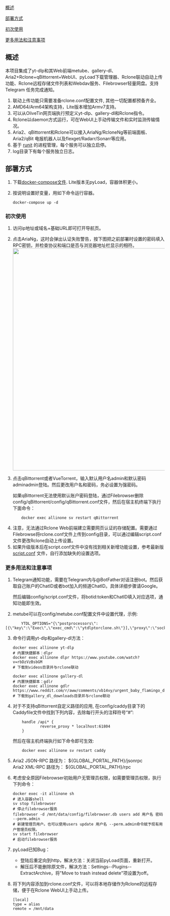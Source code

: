 [概述](#概述)

[部署方式](#部署方式)

[初次使用](#初次使用)  

[更多用法和注意事项](#更多用法和注意事项)  

## 概述

本项目集成了yt-dlp和其Web前端metube、gallery-dl、Aria2+Rclone+qBittorrent+WebUI、pyLoad下载管理器、Rclone联动自动上传功能、Rclone远程存储文件列表和Webdav服务、Filebrowser轻量网盘。支持 Telegram 任务完成通知。

 1. 联动上传功能只需要准备rclone.conf配置文件, 其他一切配置都预备齐全。
 2. AMD64/Arm64架构支持，Lite版本增加Armv7支持。
 3. 可以从OliveTin网页端执行预定义yt-dlp、gallery-dl和Rclone指令。
 4. Rclone以daemon方式运行，可在WebUI上手动传输文件和实时监测传输情况。
 5. Aria2、qBittorrent和Rclone可以接入AriaNg/RcloneNg等前端面板、Aria2/qBit 电报机器人以及flexget/Radarr/Sonarr等应用。
 6. 基于 [runit](http://smarden.org/runit/index.html) 的进程管理，每个服务可以独立启停。
 7. log目录下有每个服务独立日志。

## 部署方式

 1. 下载[docker-compose文件](https://github.com/wy580477/Leech-AIO-APP-EX/blob/docker/docker-compose.yml). Lite版本无pyLoad，容器体积更小。
 2. 按说明设置好变量，用如下命令运行容器。

        docker-compose up -d

### 初次使用

1. 访问ip地址或域名+基础URL即可打开导航页。
2. 点击AriaNg，这时会弹出认证失败警告，按下图把之前部署时设置的密码填入RPC密钥，并检查协议和端口是否与浏览器地址栏显示的相符。
       <img src="https://user-images.githubusercontent.com/98247050/163184113-d0f09e78-01f9-4d4a-87b9-f4a9c1218253.png"  width="700"/>
3. 点击qBittorrent或者VueTorrent，输入默认用户名admin和默认密码adminadmin登陆。然后更改用户名和密码，务必设置为强密码。

   如果qBittorrent无法使用默认账户密码登陆，通过Filebrowser删除config/qBittorrent/config/qBittorrent.conf文件，然后在宿主机终端下执行下面命令：
```
       docker exec allinone sv restart qBittorrent
```  
4. 注意，无法通过Rclone Web前端建立需要网页认证的存储配置。需要通过Filebrowse将rclone.conf文件上传到config目录，可以通过编辑script.conf文件更改Rclone自动上传设置。
5. 如果升级版本后在script.conf文件中没有找到相关新增功能设置，参考最新版 [script.conf](https://github.com/wy580477/Leech-AIO-APP-EX/blob/docker/content/script.conf) 文件，自行添加缺失的设置选项。

### 更多用法和注意事项

 1. Telegram通知功能，需要在Telegram内与@BotFather对话注册bot。然后获取自己账户的ChatID或者bot加入的频道ChatID。具体详细步骤请Google。
 
    然后编辑config/script.conf文件，将botid:token和ChatID填入对应选项，通知功能即生效。
    
 2. metube可以在config/metube.conf配置文件中设置代理，示例:
```
       YTDL_OPTIONS="{\"postprocessors\":[{\"key\":\"Exec\",\"exec_cmd\":\"ytdlptorclone.sh\"}],\"proxy\":\"socks5://127.0.0.1:10808\",\"noprogress\":true}"
```
 3. 命令行调用yt-dlp和gallery-dl方法：

        docker exec allinone yt-dlp
        # 内置快捷脚本：dlpr  
        docker exec allinone dlpr https://www.youtube.com/watch?v=rbDzVzBsbGM
        # 下载到videos目录并与rclone联动

        docker exec allinone gallery-dl
        # 内置快捷脚本：gdlr
        docker exec allinone gdlr https://www.reddit.com/r/aww/comments/vb14vy/urgent_baby_flamingo_doing_flamingo_leg/
        # 下载到gallery_dl_downloads目录并与rclone联动

 4. 对于不支持qBittorrent自定义路径的应用, 在config/caddy目录下的Caddyfile文件中找到下列内容，去除每行开头的注释符号“#”:


            handle /api* {       
                    reverse_proxy * localhost:61804
            }

    然后在宿主机终端执行如下命令即可生效:

            docker exec allinone sv restart caddy

 5. Aria2 JSON-RPC 路径为： \${GLOBAL_PORTAL_PATH}/jsonrpc     
    Aria2 XML-RPC 路径为： \${GLOBAL_PORTAL_PATH}/rpc
 6. 考虑安全原因Filebrowser初始用户无管理员权限，如需要管理员权限，执行下列命令：


        docker exec -it allinone sh
        # 进入容器shell
        sv stop filebrowser
        # 停止filebrowser服务
        filebrowser -d /mnt/data/config/filebrowser.db users add 用户名 密码 --perm.admin
        # 新建管理员用户。也可以使用users update 用户名 --perm.admin命令赋予现有用户管理员权限。
        sv start filebrowser
        # 启动filebrowser服务

 7. pyLoad已知Bug：
    - 登陆后重定向到http，解决方法：关闭当前pyLoad页面，重新打开。
    - 解压后不能删除原文件，解决方法：Settings--Plugins--ExtractArchive，将"Move to trash instead delete"项设置为off。
 8. 将下列内容添加到rclone.conf文件，可以将本地存储作为Rclone的远程存储，便于在Rclone WebUI上手动上传。

        [local]
        type = alias
        remote = /mnt/data
